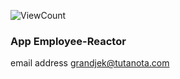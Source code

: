 <p align="left">
    <img alt="ViewCount" src="https://views.whatilearened.today/views/github/employee-reactor/Generalization.svg">
</p>

### App Employee-Reactor

email address
grandjek@tutanota.com